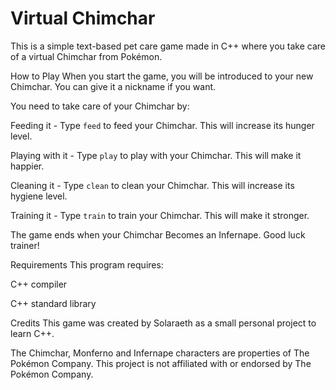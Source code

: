 # Virtual Chimchar
This is a simple text-based pet care game made in C++ where you take care of a virtual Chimchar from Pokémon.


How to Play
When you start the game, you will be introduced to your new Chimchar. You can give it a nickname if you want.


You need to take care of your Chimchar by:

Feeding it - Type `feed` to feed your Chimchar. This will increase its hunger level.

Playing with it - Type `play` to play with your Chimchar. This will make it happier.

Cleaning it - Type `clean` to clean your Chimchar. This will increase its hygiene level.

Training it - Type `train` to train your Chimchar. This will make it stronger.



The game ends when your Chimchar Becomes an Infernape. Good luck trainer!


Requirements
This program requires:

C++ compiler

C++ standard library


Credits
This game was created by Solaraeth as a small personal project to learn C++.

The Chimchar, Monferno and Infernape characters are properties of The Pokémon Company. This project is not affiliated with or endorsed by The Pokémon Company.
